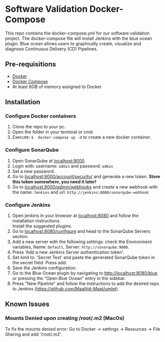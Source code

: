 # Software Validation Docker-Compose
This repo contains the docker-compose.yml for our software validation project. The docker-compose file will install Jenkins with the blue ocean plugin. Blue ocean allows users to graphically create, visualize and diagnose Continuous Delivery (CD) Pipelines.

## Pre-requisitions
- [Docker](https://docs.docker.com/get-docker/)
- [Docker Compose](https://docs.docker.com/compose/install/)
- At least 6GB of memory assigned to Docker

## Installation
### Configure Docker containers
1.  Clone the repo to your pc.
2.  Open the folder in your terminal or cmd.
3.  Execute: `$  docker-compose up -d` to create a new docker container.

### Configure SonarQube
1.  Open SonarQube at [localhost:9000](http://localhost:9000).
2.  Login with: username: `admin` and password: `admin`
3.  Set a new password.
4.  Go to [localhost:9000/account/security/](http://localhost:9000/account/security/) and generate a new token. **Store this token somewhere, you need it later!**
5.  Go to [localhost:9000/admin/webhooks](http://localhost:9000/admin/webhooks) and create a new webhook with the name: `Jenkins` and url: `http://jenkins:8080/sonarqube-webhook`

### Configure Jenkins
1.  Open jenkins in your browser at [localhost:8080](http://localhost:8080) and follow the installation instructions.<br>Install the suggested plugins.
2.  Go to [localhost:8080/configure](http://localhost:8080/configure) and head to the SonarQube Servers section.
3.  Add a new server with the following settings: check the Environment variables, Name: `Default`, Server: `http://sonarqube:9000`.
4.  Press 'Add a new Jenkins Server authentication token'.
5.  Set kind to: 'Secret Text' and paste the generated SonarQube token in the secret field. Press add.
6.  Save the Jenkins configuration.
7. Go to the Blue Ocean plugin by navigating to [http://localhost:8080/blue](http://localhost:8080/blue) or pressing the "Open Blue Ocean" entry in the sidebar.
8. Press "New Pipeline" and follow the instructions to add the desired repo to Jenkins (https://github.com/Maaltijd-Maat/umlet).

## Known Issues
### Mounts Denied upon creating /root/.m2 (MacOs)
To fix the mounts denied error:
Go to Docker -> settings -> Resources -> File Sharing and add '/root/.m2'.